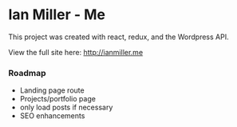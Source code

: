 # Ian Miller - Me
This project was created with react, redux, and the Wordpress API.

View the full site here: http://ianmiller.me

### Roadmap
- Landing page route
- Projects/portfolio page
- only load posts if necessary
- SEO enhancements

